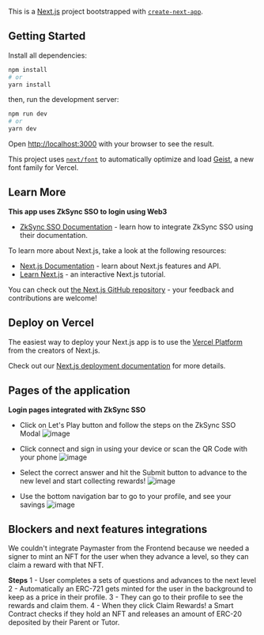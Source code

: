 This is a [Next.js](https://nextjs.org) project bootstrapped with [`create-next-app`](https://nextjs.org/docs/pages/api-reference/create-next-app).

## Getting Started

Install all dependencies:

```bash
npm install
# or
yarn install
```
then, run the development server:

```bash
npm run dev
# or
yarn dev
```

Open [http://localhost:3000](http://localhost:3000) with your browser to see the result.

This project uses [`next/font`](https://nextjs.org/docs/pages/building-your-application/optimizing/fonts) to automatically optimize and load [Geist](https://vercel.com/font), a new font family for Vercel.

## Learn More

**This app uses ZkSync SSO to login using Web3**

- [ZkSync SSO Documentation](https://docs.zksync.io/zksync-era/unique-features/zksync-sso/getting-started) - learn how to integrate ZkSync SSO using their documentation. 

To learn more about Next.js, take a look at the following resources:

- [Next.js Documentation](https://nextjs.org/docs) - learn about Next.js features and API.
- [Learn Next.js](https://nextjs.org/learn-pages-router) - an interactive Next.js tutorial.

You can check out [the Next.js GitHub repository](https://github.com/vercel/next.js) - your feedback and contributions are welcome!

## Deploy on Vercel

The easiest way to deploy your Next.js app is to use the [Vercel Platform](https://vercel.com/new?utm_medium=default-template&filter=next.js&utm_source=create-next-app&utm_campaign=create-next-app-readme) from the creators of Next.js.

Check out our [Next.js deployment documentation](https://nextjs.org/docs/pages/building-your-application/deploying) for more details.

## Pages of the application

**Login pages integrated with ZkSync SSO**

- Click on Let's Play button and follow the steps on the ZkSync SSO Modal
![image](https://github.com/user-attachments/assets/33b98c5f-3896-442d-8554-1bca161cb069)

- Click connect and sign in using your device or scan the QR Code with your phone
![image](https://github.com/user-attachments/assets/b9c5256c-a02a-42b9-8e95-610b84ae0116)

- Select the correct answer and hit the Submit button to advance to the new level and start collecting rewards!
![image](https://github.com/user-attachments/assets/899b2a6f-d727-4375-9108-5fc7102d8f7e)

- Use the bottom navigation bar to go to your profile, and see your savings
![image](https://github.com/user-attachments/assets/ebd1f858-f5da-420a-a405-97fc6c2ba329)


## Blockers and next features integrations

We couldn't integrate Paymaster from the Frontend because we needed a signer to mint an NFT for the user when they advance a level, so they can claim a reward with that NFT.

**Steps**
1 - User completes a sets of questions and advances to the next level
2 - Automatically an ERC-721 gets minted for the user in the background to keep as a price in their profile.
3 - They can go to their profile to see the rewards and claim them.
4 - When they click Claim Rewards! a Smart Contract checks if they hold an NFT and releases an amount of ERC-20 deposited by their Parent or Tutor.
